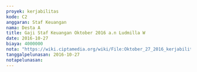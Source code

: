 ```yaml
---
proyek: kerjabilitas
kode: C2
anggaran: Staf Keuangan
nama: Desta A
title: Gaji Staf Keuangan Oktober 2016 a.n Ludmilla W
date: 2016-10-27
biaya: 4000000
nota: "https://wiki.ciptamedia.org/wiki/File:Oktober_27_2016_kerjabilitas_C2_gaji_staf_keuangan_ludmilla.jpg"
tanggalpelunasan: 2016-10-27
notapelunasan:
---
```

